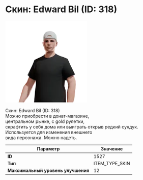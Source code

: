 # Скин: Edward Bil (ID: 318)

![Item Image](../img/1527.webp?raw=true)

Скин: Edward Bil (ID: 318)<br>Можно приобрести в донат-магазине,<br>центральном рынке, с gold рулетки,<br>скрафтить у себя дома или выиграть открыв редкий сундук.<br>Используется для изменения внешнего<br>вида персонажа. Можно надеть.


| Параметр | Значение |
|----------|----------|
| **ID** | 1527 |
| **Тип** | ITEM_TYPE_SKIN |
| **Максимальный уровень улучшения** | 12 |


